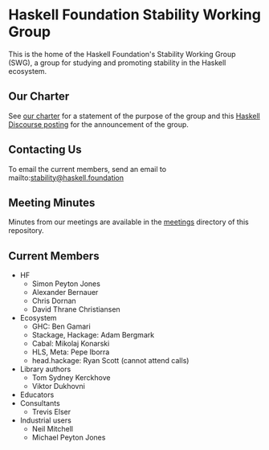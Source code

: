 # Haskell Foundation Stability Working Group

This is the home of the Haskell Foundation's Stability Working Group (SWG), a group for studying and
promoting stability in the Haskell ecosystem.

## Our Charter

See [our charter](charter/CHARTER.md) for a statement of the purpose of the group and this
[Haskell Discourse
posting](https://discourse.haskell.org/t/haskell-foundation-stability-working-group/4026)
for the announcement of the group.

## Contacting Us

To email the current members, send an email to mailto:stability@haskell.foundation

## Meeting Minutes

Minutes from our meetings are available in the [meetings](meetings/) directory of this repository.

## Current Members

- HF
  - Simon Peyton Jones
  - Alexander Bernauer
  - Chris Dornan
  - David Thrane Christiansen
- Ecosystem
  - GHC: Ben Gamari
  - Stackage, Hackage: Adam Bergmark
  - Cabal: Mikolaj Konarski
  - HLS, Meta: Pepe Iborra
  - head.hackage: Ryan Scott (cannot attend calls)
- Library authors
  - Tom Sydney Kerckhove
  - Viktor Dukhovni
- Educators
- Consultants
  - Trevis Elser
- Industrial users
  - Neil Mitchell
  - Michael Peyton Jones
